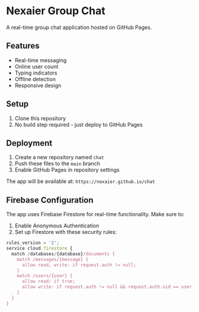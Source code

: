 # Nexaier Group Chat

A real-time group chat application hosted on GitHub Pages.

## Features

- Real-time messaging
- Online user count
- Typing indicators
- Offline detection
- Responsive design

## Setup

1. Clone this repository
2. No build step required - just deploy to GitHub Pages

## Deployment

1. Create a new repository named `chat`
2. Push these files to the `main` branch
3. Enable GitHub Pages in repository settings

The app will be available at: `https://nexaier.github.io/chat`

## Firebase Configuration

The app uses Firebase Firestore for real-time functionality. Make sure to:

1. Enable Anonymous Authentication
2. Set up Firestore with these security rules:

```javascript
rules_version = '2';
service cloud.firestore {
  match /databases/{database}/documents {
    match /messages/{message} {
      allow read, write: if request.auth != null;
    }
    match /users/{user} {
      allow read: if true;
      allow write: if request.auth != null && request.auth.uid == user;
    }
  }
}
